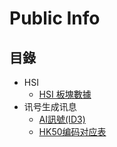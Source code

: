 # Public Info

## 目錄
- HSI
  - [HSI 板塊數據](./HSI/industry.md)
- 讯号生成讯息
  - [AI訊號(ID3)](./讯号生成讯息/AI訊號_ID3.md)
  - [HK50编码对应表](./讯号生成讯息/HK50编码对应表.md)
